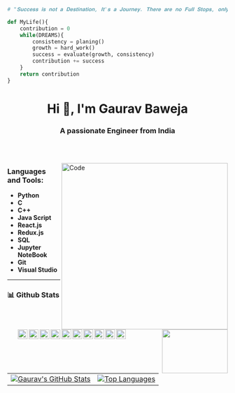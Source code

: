 ````python
# "𝐒𝐮𝐜𝐜𝐞𝐬𝐬 𝐢𝐬 𝐧𝐨𝐭 𝐚 𝐃𝐞𝐬𝐭𝐢𝐧𝐚𝐭𝐢𝐨𝐧, 𝐈𝐭'𝐬 𝐚 𝐉𝐨𝐮𝐫𝐧𝐞𝐲. 𝐓𝐡𝐞𝐫𝐞 𝐚𝐫𝐞 𝐧𝐨 𝐅𝐮𝐥𝐥 𝐒𝐭𝐨𝐩𝐬, 𝐨𝐧𝐥𝐲 𝐂𝐨𝐦𝐦𝐚𝐬."

def MyLife(){
    contribution = 0
    while(DREAMS){
        consistency = planing()
        growth = hard_work()
        success = evaluate(growth, consistency)
        contribution += success
    }
    return contribution
}

````
<h1 align="center">Hi 👋, I'm Gaurav Baweja</h1>
<h3 align="center">A passionate Engineer from India</h3>
<br>


<br>

</p>
<img align="right" width="380" alt="Code" src="https://i.giphy.com/media/qgQUggAC3Pfv687qPC/giphy.webp"/>

<img align="right" width="150" height="100" src="https://media.tenor.com/Rft05nnPfpgAAAAM/sewa-rumah-nak-baya-bile.gif"/>


<h3 align="left">Languages and Tools:</h3>

- <img align="left" alt="Python" width="22px" src="https://img.icons8.com/fluency/512/python.png" />  **Python**
- <img align="left" alt="C" width="22px" src="https://img.icons8.com/color/512/c-programming.png" />   **C**
- <img align="left" alt="C++" width="22px" src="https://img.icons8.com/color/512/c-plus-plus-logo.png" />   **C++**
- <img align="left" alt="JS" width="22px" src="https://img.icons8.com/color/512/javascript.png" />  **Java Script**
- <img align="left" alt="React" width="22px" src="https://upload.wikimedia.org/wikipedia/commons/thumb/a/a7/React-icon.svg/1024px-React-icon.svg.png?20220125121207" />  **React.js**
- <img align="left" alt="Redux" width="22px" src="https://upload.wikimedia.org/wikipedia/commons/4/49/Redux.png" />  **Redux.js**
- <img align="left" alt="SQL" width="22px" src="https://cdn-icons-png.flaticon.com/512/29/29594.png" />  **SQL**
- <img align="left" alt="Jupyter Notebook" width="22px" src="https://www.vectorlogo.zone/logos/jupyter/jupyter-icon.svg" /> **Jupyter NoteBook**
- <img align="left" alt="Git" width="22px" src="https://cdn-icons-png.flaticon.com/512/25/25231.png" /> **Git**
- <img align="left" alt="Visual Studio" width="22px" src="https://cdn.jsdelivr.net/npm/simple-icons@v3/icons/visualstudio.svg"/>  **Visual Studio**

<hr/>

### 📊 Github Stats

<table>
  <tr>
    <td>
      <a href="https://github.com/bawejagb/github-readme-stats"> <img src="https://github-readme-stats.vercel.app/api?username=bawejagb&hide_border=true&show_icons=true" alt="Gaurav's GitHub Stats" /> </a>
    </td>
    <td>
      <a href="https://github.com/bawejagb/github-readme-stats"> <img src="https://github-readme-stats.vercel.app/api/top-langs/?username=bawejagb&hide_border=true&langs_count=8&layout=compact" alt="Top Languages" /> </a>
    </td>
  </tr>
</table>
